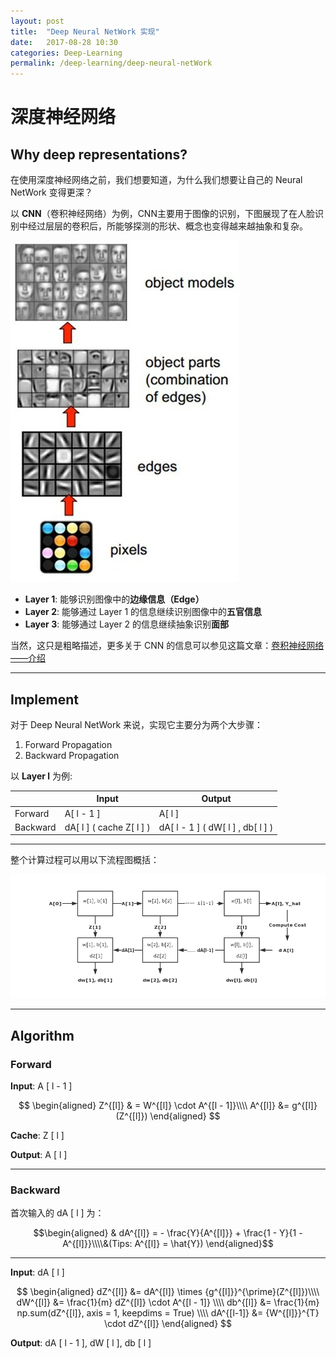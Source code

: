 ```yaml
---
layout: post
title:  "Deep Neural NetWork 实现"
date:   2017-08-28 10:30
categories: Deep-Learning
permalink: /deep-learning/deep-neural-netWork
---
```


# 深度神经网络

## Why deep representations?

在使用深度神经网络之前，我们想要知道，为什么我们想要让自己的 Neural NetWork 变得更深？

以 **CNN**（卷积神经网络）为例，CNN主要用于图像的识别，下图展现了在人脸识别中经过层层的卷积后，所能够探测的形状、概念也变得越来越抽象和复杂。

![](../images/deep-learning/cnn.jpg)

* **Layer 1**: 能够识别图像中的**边缘信息（Edge）**
* **Layer 2**: 能够通过 Layer 1 的信息继续识别图像中的**五官信息**
* **Layer 3**: 能够通过 Layer 2 的信息继续抽象识别**面部**

当然，这只是粗略描述，更多关于 CNN 的信息可以参见这篇文章：[卷积神经网络——介绍](https://zhuanlan.zhihu.com/p/27642620)

---

## Implement

对于 Deep Neural NetWork 来说，实现它主要分为两个大步骤：

1. Forward Propagation
2. Backward Propagation

以 **Layer l** 为例:

&nbsp; | Input | Output
----|------|----
Forward | A[ l - 1 ] | A[ l ]
Backward | dA[ l ] ( cache Z[ l ] )  | dA[ l - 1 ] ( dW[ l ] , db[ l ] )


---

整个计算过程可以用以下流程图概括：

![](../images/deep-learning/floWchart.png)

---

## Algorithm

### Forward

**Input**: A [ l - 1 ]

$$
\begin{aligned}
Z^{[l]} & = W^{[l]} \cdot A^{[l - 1]}\\\\
A^{[l]} &= g^{[l]}(Z^{[l]})
\end{aligned}
$$

**Cache**: Z [ l ]

**Output**: A [ l ]

---

### Backward


首次输入的 dA [ l ] 为：

$$\begin{aligned}
& dA^{[l]} = - \frac{Y}{A^{[l]}} + \frac{1 - Y}{1 - A^{[l]}}\\\\&(Tips: A^{[l]} = \hat{Y})
\end{aligned}$$

---


**Input**: dA [ l ]

$$
\begin{aligned}
dZ^{[l]} &= dA^{[l]} \times {g^{[l]}}^{\prime}(Z^{[l]})\\\\
dW^{[l]} &= \frac{1}{m} dZ^{[l]} \cdot A^{[l - 1]} \\\\
db^{[l]} &= \frac{1}{m} np.sum(dZ^{[l]}, axis = 1, keepdims = True) \\\\
dA^{[l-1]} &= {W^{[l]}}^{T} \cdot dZ^{[l]}
\end{aligned}
$$


**Output**: dA [ l - 1 ], dW [ l ], db [ l ]
